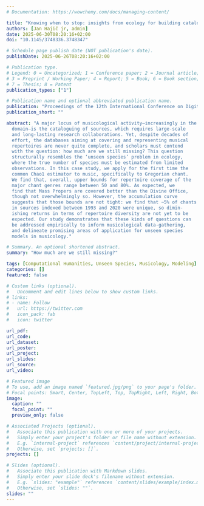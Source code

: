 ```yaml
---
# Documentation: https://wowchemy.com/docs/managing-content/

title: "Knowing when to stop: insights from ecology for building catalogues, collections, and corpora"
authors: [Jan Hajič jr, admin]
date: 2025-06-30T08:20:16+02:00
doi: "10.1145/3748336.3748347"

# Schedule page publish date (NOT publication's date).
publishDate: 2025-06-26T08:20:16+02:00

# Publication type.
# Legend: 0 = Uncategorized; 1 = Conference paper; 2 = Journal article;
# 3 = Preprint / Working Paper; 4 = Report; 5 = Book; 6 = Book section;
# 7 = Thesis; 8 = Patent
publication_types: ["1"]

# Publication name and optional abbreviated publication name.
publication: "Proceedings of the 12th International Conference on Digital Libraries for Musicology"
publication_short: ""

abstract: "A major locus of musicological activity—increasingly in the digital
  domain—is the cataloguing of sources, which requires large-scale
  and long-lasting research collaborations. Yet, despite decades of
  effort, the databases aiming at covering and representing musical
  repertoires are never quite complete, and scholars must contend
  with the question: how much are we still missing? This question
  structurally resembles the ‘unseen species’ problem in ecology,
  where the true number of species must be estimated from limited
  observations. In this case study, we apply for the first time the
  common Chao1 estimator to music, specifically to Gregorian chant.
  We find that, overall, upper bounds for repertoire coverage of the
  major chant genres range between 50 and 80%. As expected, we
  find that Mass Propers are covered better than the Divine Office,
  though not overwhelmingly so. However, the accumulation curve
  suggests that those bounds are not tight: we find that ∼5% of chants
  in sources indexed between 1993 and 2020 were unique, so dimin-
  ishing returns in terms of repertoire diversity are not yet to be
  expected. Our study demonstrates that these kinds of questions can
  be addressed empirically to inform musicological data-gathering,
  and delineate promising areas of application for unseen species
  models in musicology."

# Summary. An optional shortened abstract.
summary: "How much are we still missing?"

tags: [Computational Humanities, Unseen Species, Musicology, Modeling]
categories: []
featured: false

# Custom links (optional).
#   Uncomment and edit lines below to show custom links.
# links:
# - name: Follow
#   url: https://twitter.com
#   icon_pack: fab
#   icon: twitter

url_pdf:
url_code:
url_dataset:
url_poster:
url_project:
url_slides:
url_source:
url_video:

# Featured image
# To use, add an image named `featured.jpg/png` to your page's folder. 
# Focal points: Smart, Center, TopLeft, Top, TopRight, Left, Right, BottomLeft, Bottom, BottomRight.
image:
  caption: ""
  focal_point: ""
  preview_only: false

# Associated Projects (optional).
#   Associate this publication with one or more of your projects.
#   Simply enter your project's folder or file name without extension.
#   E.g. `internal-project` references `content/project/internal-project/index.md`.
#   Otherwise, set `projects: []`.
projects: []

# Slides (optional).
#   Associate this publication with Markdown slides.
#   Simply enter your slide deck's filename without extension.
#   E.g. `slides: "example"` references `content/slides/example/index.md`.
#   Otherwise, set `slides: ""`.
slides: ""
---
```

